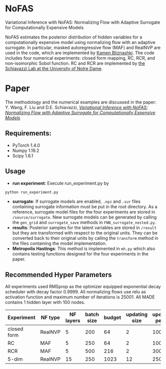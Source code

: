 # NoFAS
Variational Inference with NoFAS: Normalizing Flow with Adaptive Surrogate for Computationally Expensive Models

NoFAS estimates the posterior distribution of hidden variables for a computationally expensive model using normalizing 
flow with an adaptive surrogate. In particular, masked autoregressive flow (MAF) and RealNVP are used in the code, which are 
implemented by [Kamen Bliznashki](https://github.com/kamenbliznashki/normalizing_flows). 
The code includes four numerical experiments: closed form mapping, RC, RCR, and non-isomorphic Sobol function.
RC and RCR are implemented by [the Schiavazzi Lab at the University of Notre Dame](https://github.com/desResLab/supplMatHarrod20).

# Paper
The methodology and the numerical examples are discussed in the paper:
Y. Wang, F. Liu and D.E. Schiavazzi, *[Variational Inference with NoFAS: Normalizing Flow with Adaptive Surrogate for Computationally Expensive Models]()*

## Requirements:
* PyTorch 1.4.0
* Numpy 1.19.2
* Scipy 1.6.1

## Usage
* __run experiment__: Execute run_experiment.py by
```bash
python run_experiment.py
```
* __surrogate__: If surrogate models are enabled, `.npz` and `.sur` files containing surrogate information must be put in the 
  root directory. As a reference, surrogate model files for the four experiments are stored in `/source/surrogate`. 
  New surrogate models can be generated by calling the `gen_grid` and `surrogate_save` methods in `FNN_surrogate_nested.py`.
* __results__: Posterior samples for the latent variables are stored in `/result` but they are transformed with respect to the original units. They can 
be converted back to their original units by calling the `transform` method in the files containing the model implementation.
* __Metropolis Hastings__: This method is implemented in `mh.py` which also contains testing functions designed for the four
experiments in the paper.

  
## Recommended Hyper Parameters
All experiments used RMSprop as the optimizer equipped exponential decay scheduler with decay factor 0.9999. All normalizing flows use relu as activation 
function and maximum number of iterations is 25001. All MADE contains 1 hidden layer with 100 nodes.

| Experiment  | NF type | NF layers | batch size | budget | updating size | updating period | learning rate |
| ----------- | ------- | --------- | ---------- | ------ | ------------- | --------------- | ------------- |
| closed form | RealNVP | 5         | 200        | 64     | 2             | 1000            | 0.002         |
| RC          | MAF     | 5         | 250        | 64     | 2             | 1000            | 0.003         |
| RCR         | MAF     | 5         | 500        | 216    | 2             | 300             | 0.003         |
| 5-dim       | RealNVP | 15        | 250        | 1023   | 12            | 250             | 0.0005        |
